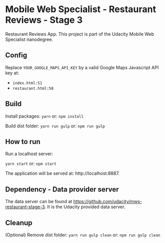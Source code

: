 # Mobile Web Specialist - Restaurant Reviews - Stage 3

Restaurant Reviews App. This project is part of the Udacity Mobile Web Specialist nanodegree.

## Config

Replace `YOUR_GOOGLE_MAPS_API_KEY` by a valid Google Maps Javascript API key at:

- `index.html:51`
- `restaurant.html:58`

## Build

Install packages:
`yarn`
or:
`npm install`

Build dist folder:
`yarn run gulp`
or:
`npm run gulp`

## How to run

Run a localhost server:

`yarn start`
or:
`npm start`

The application will be served at: http://localhost:8887.

## Dependency - Data provider server

The data server can be found at https://github.com/udacity/mws-restaurant-stage-3. It is the Udacity provided data server.

## Cleanup

(Optional) Remove dist folder:
`yarn run gulp clean`
or:
`npm run gulp clean`
